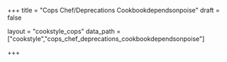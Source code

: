 +++
title = "Cops Chef/Deprecations Cookbookdependsonpoise"
draft = false

layout = "cookstyle_cops"
data_path = ["cookstyle","cops_chef_deprecations_cookbookdependsonpoise"]

+++

<!-- The content of this page is automatically generated from the
cops_chef_deprecations_cookbookdependsonpoise.yml file in github.com/chef/cookstyle/docs-chef-io/data/cookstyle. -->
